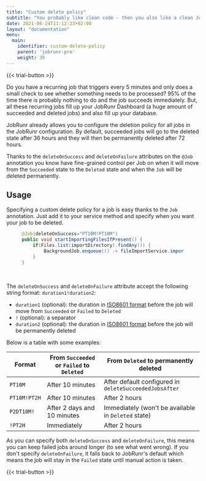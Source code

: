 ```yaml
---
title: "Custom delete policy"
subtitle: "You probably like clean code - then you also like a clean JobRunr Dashboard."
date: 2021-06-24T11:12:23+02:00
layout: "documentation"
menu: 
  main: 
    identifier: custom-delete-policy
    parent: 'jobrunr-pro'
    weight: 30
---
```

{{< trial-button >}}

Do you have a recurring job that triggers every 5 minutes and only does a small check to see whether something needs to be processed? 95% of the time there is probably nothing to do and the job succeeds immediately. But, all these recurring jobs fill up your JobRunr Dashboard (a huge amount of succeeded and deleted jobs) and also fill up your database. 

JobRunr already allows you to configure the deletion policy for all jobs in the JobRunr configuration. By default, succeeded jobs will go to the deleted state after 36 hours and they will then be permanently deleted after 72 hours.

Thanks to the `deleteOnSuccess` and `deleteOnFailure` attributes on the `@Job` annotation you know have fine-grained control per Job on when it will move from the `Succeeded` state to the `Deleted` state and when the `Job` will be deleted permanently.

## Usage
Specifying a custom delete policy for a job is easy thanks to the `Job` annotation. Just add it to your service method and specify when you want your job to be deleted.
<figure>

```java
@Job(deleteOnSuccess="PT10M!PT10M")
public void startImportingFilesIfPresent() {
    if(Files.list(importDirectory).findAny()) {
        BackgroundJob.enqueue(() -> fileImportService.import(Files.list(importDirectory).collect(toList())));
    }
}
```
</figure>
<br>

The `deleteOnSuccess` and `deleteOnFailure` attribute accept the following string format: `duration1!duration2`:
- `duration1` (optional): the duration in [ISO8601 format](https://en.wikipedia.org/wiki/ISO_8601#Durations) before the job will move from `Succeeded` or `Failed` to `Deleted`
- `!` (optional): a separator
- `duration2` (optional): the duration in [ISO8601 format](https://en.wikipedia.org/wiki/ISO_8601#Durations) before the job will be permanently deleted

Below is a table with some examples:

| Format       | From `Succeeded` or `Failed` to `Deleted` | From `Deleted` to permanently deleted                  |
|--------------|-------------------------------------------|--------------------------------------------------------|
| `PT10M`      | After 10 minutes                          | After default configured in `deleteSucceededJobsAfter` |
| `PT10M!PT2H` | After 10 minutes                          | After 2 hours                                          |
| `P2DT10M!`   | After 2 days and 10 minutes               | Immediately (won't be available in `Deleted` state)    |
| `!PT2H`      | Immediately                               | After 2 hours                                          |

As you can specify both `deleteOnSuccess` and `deleteOnFailure`, this means you can keep failed jobs around longer (to see what went wrong). If you don't specify `deleteOnFailure`, it falls back to JobRunr's default which means the job will stay in the `Failed` state until manual action is taken.

{{< trial-button >}}